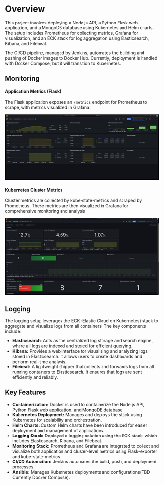 ﻿# Overview
This project involves deploying a Node.js API, a Python Flask web application, and a MongoDB database using Kubernetes and Helm charts. The setup includes Prometheus for collecting metrics, Grafana for visualization, and an ECK stack for log aggregation using Elasticsearch, Kibana, and Filebeat.

The CI/CD pipeline, managed by Jenkins, automates the building and pushing of Docker images to Docker Hub. Currently, deployment is handled with Docker Compose, but it will transition to Kubernetes.

## Monitoring
#### Application Metrics (Flask)
The Flask application exposes an `/metrics` endpoint for Prometheus to scrape, with metrics visualized in Grafana.

![Flask App Metrics Dashboard](images/flask-app-dashboard.png)


#### Kubernetes Cluster Metrics
Cluster metrics are collected by kube-state-metrics and scraped by Prometheus. These metrics are then visualized in Grafana for comprehensive monitoring and analysis

![Cluster Metrics Dashboard](images/cluster-metrics-dashboard.png)

## Logging
The logging setup leverages the ECK (Elastic Cloud on Kubernetes) stack to aggregate and visualize logs from all containers. The key components include:

- **Elasticsearch:** Acts as the centralized log storage and search engine, where all logs are indexed and stored for efficient querying.
- **Kibana:** Provides a web interface for visualizing and analyzing logs stored in Elasticsearch. It allows users to create dashboards and perform real-time analysis.
- **Filebeat:** A lightweight shipper that collects and forwards logs from all running containers to Elasticsearch. It ensures that logs are sent efficiently and reliably.

## Key Features
- **Containerization:** Docker is used to containerize the Node.js API, Python Flask web application, and MongoDB database.
- **Kubernetes Deployment:** Manages and deploys the stack using Kubernetes for scalability and orchestration.
- **Helm Charts:** Custom Helm charts have been introduced for easier deployment and management of applications.
- **Logging Stack:** Deployed a logging solution using the ECK stack, which includes Elasticsearch, Kibana, and Filebeat.
- **Monitoring Stack:**  Prometheus and Grafana are integrated to collect and visualize both application and cluster-level metrics using Flask-exporter and kube-state-metrics.
- **CI/CD Automation:** Jenkins automates the build, push, and deployment processes.
- **Ansible:** Manages Kubernetes deployments and configurations(TBD Currently Docker Compose).
